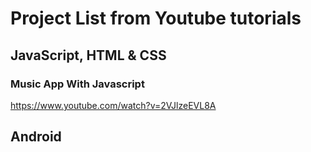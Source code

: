 # Project List from Youtube tutorials

## JavaScript, HTML & CSS

### Music App With Javascript

https://www.youtube.com/watch?v=2VJlzeEVL8A

## Android
